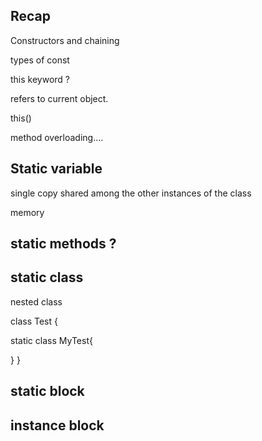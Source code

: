 ## Recap 
Constructors 
and chaining 


types of const 

this keyword  ? 

refers to current object.

this()

method overloading.... 


## Static variable 

single copy 
shared among the other instances of the class

memory 


## static methods ? 





## static class 

nested class 

class Test {

 static class MyTest{

}
}




## static block 



## instance block 








